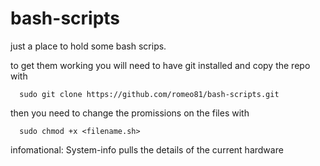 # bash-scripts
just a place to hold some bash scrips.

to get them working you will need to have git installed and copy the repo with 

      sudo git clone https://github.com/romeo81/bash-scripts.git 

then you need to change the promissions on the files with 

      sudo chmod +x <filename.sh>

infomational:
System-info pulls the details of the current hardware 
  
